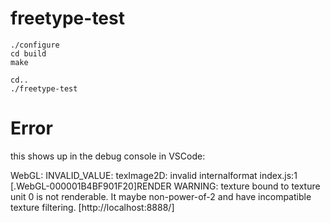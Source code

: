# freetype-test

    ./configure
    cd build
    make

    cd..
    ./freetype-test


# Error
this shows up in the debug console in VSCode:

WebGL: INVALID_VALUE: texImage2D: invalid internalformat
index.js:1
[.WebGL-000001B4BF901F20]RENDER WARNING: texture bound to texture unit 0 is not renderable. It maybe non-power-of-2 and have incompatible texture filtering. [http://localhost:8888/]

